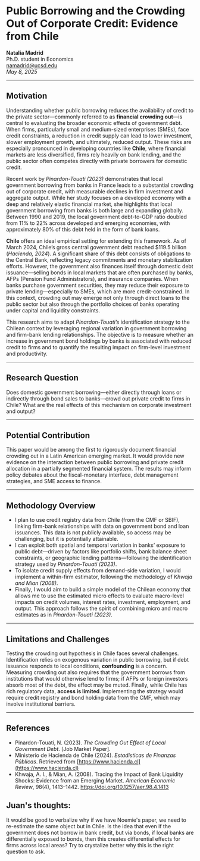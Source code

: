 # Public Borrowing and the Crowding Out of Corporate Credit: Evidence from Chile
**Natalia Madrid**  
Ph.D. student in Economics  
namadrid@ucsd.edu  
*May 8, 2025*

---

## Motivation

Understanding whether public borrowing reduces the availability of credit to the private sector—commonly referred to as **financial crowding out**—is central to evaluating the broader economic effects of government debt. When firms, particularly small and medium-sized enterprises (SMEs), face credit constraints, a reduction in credit supply can lead to lower investment, slower employment growth, and ultimately, reduced output. These risks are especially pronounced in developing countries like **Chile**, where financial markets are less diversified, firms rely heavily on bank lending, and the public sector often competes directly with private borrowers for domestic credit.

Recent work by *Pinardon-Touati (2023)* demonstrates that local government borrowing from banks in France leads to a substantial crowding out of corporate credit, with measurable declines in firm investment and aggregate output. While her study focuses on a developed economy with a deep and relatively elastic financial market, she highlights that local government borrowing from banks is both large and expanding globally. Between 1990 and 2019, the local government debt-to-GDP ratio doubled from 11% to 22% across developed and emerging economies, with approximately 80% of this debt held in the form of bank loans.

**Chile** offers an ideal empirical setting for extending this framework. As of March 2024, Chile’s gross central government debt reached \$119.5 billion (*Hacienda, 2024*). A significant share of this debt consists of obligations to the Central Bank, reflecting legacy commitments and monetary stabilization efforts. However, the government also finances itself through domestic debt issuance—selling bonds in local markets that are often purchased by banks, AFPs (Pension Fund Administrators), and insurance companies. When banks purchase government securities, they may reduce their exposure to private lending—especially to SMEs, which are more credit-constrained. In this context, crowding out may emerge not only through direct loans to the public sector but also through the portfolio choices of banks operating under capital and liquidity constraints.

This research aims to adapt *Pinardon-Touati’s* identification strategy to the Chilean context by leveraging regional variation in government borrowing and firm-bank lending relationships. The objective is to measure whether an increase in government bond holdings by banks is associated with reduced credit to firms and to quantify the resulting impact on firm-level investment and productivity.


---

## Research Question

Does domestic government borrowing—either directly through loans or indirectly through bond sales to banks—crowd out private credit to firms in Chile? What are the real effects of this mechanism on corporate investment and output?

---

## Potential Contribution

This paper would be among the first to rigorously document financial crowding out in a Latin American emerging market. It would provide new evidence on the interaction between public borrowing and private credit allocation in a partially segmented financial system. The results may inform policy debates about the fiscal-monetary interface, debt management strategies, and SME access to finance.

---

## Methodology Overview

- I plan to use credit registry data from Chile (from the CMF or SBIF), linking firm-bank relationships with data on government bond and loan issuances. This data is not publicly available, so access may be challenging, but it is potentially attainable.
- I can exploit both spatial and temporal variation in banks’ exposure to public debt—driven by factors like portfolio shifts, bank balance sheet constraints, or geographic lending patterns—following the identification strategy used by *Pinardon-Touati (2023)*.
- To isolate credit supply effects from demand-side variation, I would implement a within-firm estimator, following the methodology of *Khwaja and Mian (2008)*.
- Finally, I would aim to build a simple model of the Chilean economy that allows me to use the estimated micro effects to evaluate macro-level impacts on credit volumes, interest rates, investment, employment, and output. This approach follows the spirit of combining micro and macro estimates as in *Pinardon-Touati (2023)*.

---

## Limitations and Challenges

Testing the crowding out hypothesis in Chile faces several challenges. Identification relies on exogenous variation in public borrowing, but if debt issuance responds to local conditions, **confounding** is a concern. Measuring crowding out also requires that the government borrows from institutions that would otherwise lend to firms; if AFPs or foreign investors absorb most of the debt, the effect may be muted. Finally, while Chile has rich regulatory data, **access is limited**. Implementing the strategy would require credit registry and bond holding data from the CMF, which may involve institutional barriers.

---


## References

- Pinardon-Touati, N. (2023). *The Crowding Out Effect of Local Government Debt*. [Job Market Paper].
- Ministerio de Hacienda de Chile (2024). *Estadísticas de Finanzas Públicas*. Retrieved from [https://www.hacienda.cl](https://www.hacienda.cl)
- Khwaja, A. I., & Mian, A. (2008). Tracing the Impact of Bank Liquidity Shocks: Evidence from an Emerging Market. *American Economic Review*, 98(4), 1413–1442. https://doi.org/10.1257/aer.98.4.1413


## Juan's thoughts:

It would be good to verbalize why if we have Noemie's paper, we need to re-estimate the same object but in Chile. Is the idea that even if the government does not borrow in bank credit, but via bonds, if local banks are differentially exposed to bonds, then this creates differential effects for firms across local areas? Try to crystalize better why this is the right question to ask.
